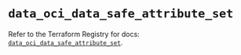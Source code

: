 # `data_oci_data_safe_attribute_set`

Refer to the Terraform Registry for docs: [`data_oci_data_safe_attribute_set`](https://registry.terraform.io/providers/oracle/oci/7.19.0/docs/data-sources/data_safe_attribute_set).
